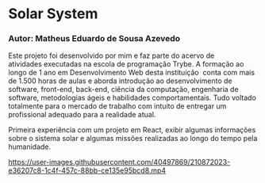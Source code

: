 # Solar System
### Autor: Matheus Eduardo de Sousa Azevedo

Este projeto foi desenvolvido por mim e faz parte do acervo de atividades executadas na escola de programação Trybe. A formação ao longo de 1 ano em Desenvolvimento Web desta instituição  conta com mais de 1.500 horas de aulas e aborda introdução ao desenvolvimento de software, front-end, back-end, ciência da computação, engenharia de software, metodologias ágeis e habilidades comportamentais. Tudo voltado totalmente para o mercado de trabalho com intuito de entregar um profissional adequado para a realidade atual.  

Primeira experiência com um projeto em React, exibir algumas informações sobre o sistema solar e algumas missões realizadas ao longo do tempo pela humanidade.

https://user-images.githubusercontent.com/40497869/210872023-e36207c8-1c4f-457c-88bb-ce135e95bcd8.mp4
